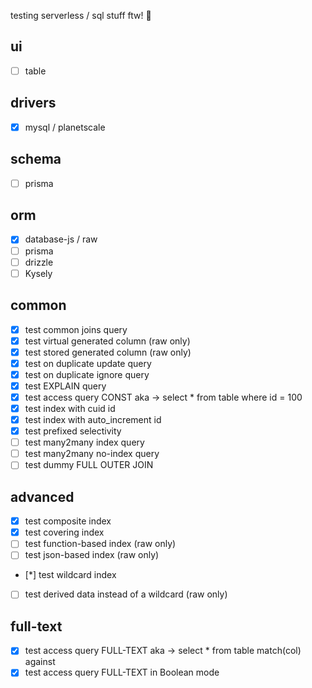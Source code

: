 testing serverless / sql stuff ftw! 🌌

## ui

- [ ] table

## drivers

- [x] mysql / planetscale

## schema

- [ ] prisma

## orm

- [x] database-js / raw
- [ ] prisma
- [ ] drizzle
- [ ] Kysely

## common

- [x] test common joins query
- [x] test virtual generated column (raw only)
- [x] test stored generated column (raw only)
- [x] test on duplicate update query
- [x] test on duplicate ignore query
- [x] test EXPLAIN query
- [x] test access query CONST aka -> select * from table where id = 100
- [x] test index with cuid id
- [x] test index with auto_increment id
- [x] test prefixed selectivity
- [ ] test many2many index query
- [ ] test many2many no-index query
- [ ] test dummy FULL OUTER JOIN

## advanced

- [x] test composite index
- [x] test covering index
- [ ] test function-based index (raw only)
- [ ] test json-based index (raw only)
- [*] test wildcard index
- [ ] test derived data instead of a wildcard (raw only)

## full-text

- [x] test access query FULL-TEXT aka -> select * from table match(col) against
- [x] test access query FULL-TEXT in Boolean mode

